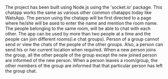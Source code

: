 The project has been built using Node.js using the 'socket.io' package. This chatapp works the same as various other common chatapps today like WatsApp. The person using the chatapp will be first directed to a page where he/she will be ased to enter the name and mention the room name. The people belonging to the same room, will be able to chat with each other. The app can be used by more than two people at a time and the people can join different rooms(i.e chat groups). Person of a group cannot send or view the chats of the people of the other groups. Also, a person can send his or her current location when required. When a new person joins the group, all the other people of the group except the new joined person are informed of the new person. When a person leaves a room/group, the other members of the group are informed that that particular person has left the group chat.
